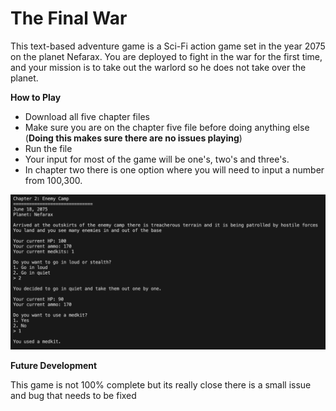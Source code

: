 # The Final War

This text-based adventure game is a Sci-Fi action game set in the year 2075 on the planet Nefarax. You are deployed to fight in the war for the first time, and your mission is to take out the warlord so he does not take over the planet.

**How to Play**

- Download all five chapter files
- Make sure you are on the chapter five file before doing anything else (**Doing this makes sure there are no issues playing**)
- Run the file
- Your input for most of the game will be one's, two's and three's.
- In chapter two there is one option where you will need to input a number from 100,300.


![Game Screenshot](https://github.com/Chris20385/the_final_war/blob/main/Game.png)

**Future Development**

This game is not 100% complete but its really close there is a small issue and bug that needs to be fixed 
